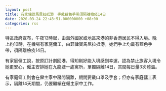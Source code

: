 ```yaml
---
layout: post
title: 有家傭從馬尼拉抵港　手戴藍色手帶須隔離檢疫14日
date: 2020-03-24 22:43:51.000000000 +08:00
categories: rss
---
```


特區政府宣布，午夜12時起，由海外國家或地區來港的非香港居民不得入境。晚上約10時，在機場有家庭傭工，由菲律賓馬尼拉抵港，她們手上均戴有藍色手帶，須隔離檢疫14日。

有家庭傭工說，按原訂計劃回港，得知剛好能入境感到幸運，認為禁止旅客入境令她更安心，僱主安排她在九龍塘一處寓所，單獨隔離14日，其間每日量3次體溫。

有家庭傭工則會在僱主家中房間隔離，期間要戴口罩及手套；但亦有家庭傭工表示，隔離14天期間，仍要繼續在僱主家中工作。

